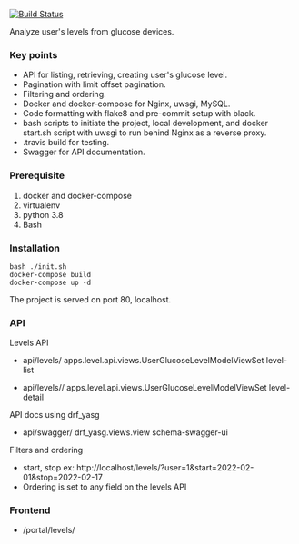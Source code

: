 [![Build Status](https://travis-ci.org/misraX/glucose.svg?branch=main)](https://app.travis-ci.com/github/misraX/glucose)

Analyze user's levels from glucose devices.

### Key points

- API for listing, retrieving, creating user's glucose level.
- Pagination with limit offset pagination.
- Filtering and ordering.
- Docker and docker-compose for Nginx, uwsgi, MySQL.
- Code formatting with flake8 and pre-commit setup with black. 
- bash scripts to initiate the project, local development, and docker start.sh script with uwsgi to run behind Nginx as a reverse proxy.
- .travis build for testing.
- Swagger for API documentation.

### Prerequisite 

1. docker and docker-compose
2. virtualenv
3. python 3.8
6. Bash

### Installation

```
bash ./init.sh
docker-compose build
docker-compose up -d
```
The project is served on port 80, localhost.

### API

Levels API

- api/levels/        apps.level.api.views.UserGlucoseLevelModelViewSet       level-list

- api/levels/<pk>/   apps.level.api.views.UserGlucoseLevelModelViewSet       level-detail

API docs using drf_yasg

- api/swagger/       drf_yasg.views.view     schema-swagger-ui

Filters and ordering

- start, stop ex: http://localhost/levels/?user=1&start=2022-02-01&stop=2022-02-17
- Ordering is set to any field on the levels API

### Frontend

- /portal/levels/
